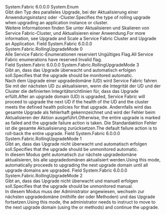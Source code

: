 <Type Name="RollingUpgradeMode" FullName="System.Fabric.RollingUpgradeMode">
  <TypeSignature Language="C#" Value="public enum RollingUpgradeMode" />
  <TypeSignature Language="ILAsm" Value=".class public auto ansi sealed RollingUpgradeMode extends System.Enum" />
  <TypeSignature Language="DocId" Value="T:System.Fabric.RollingUpgradeMode" />
  <TypeSignature Language="VB.NET" Value="Public Enum RollingUpgradeMode" />
  <TypeSignature Language="F#" Value="type RollingUpgradeMode = " />
  <AssemblyInfo>
    <AssemblyName>System.Fabric</AssemblyName>
    <AssemblyVersion>6.0.0.0</AssemblyVersion>
  </AssemblyInfo>
  <Base>
    <BaseTypeName>System.Enum</BaseTypeName>
  </Base>
  <Docs>
    <summary>
      <para><span data-ttu-id="49962-101">Gibt den Typ des paralleles Upgrade, bei der Aktualisierung einer Anwendungsinstanz oder -Cluster.</span><span class="sxs-lookup"><span data-stu-id="49962-101">Specifies the type of rolling upgrade when upgrading an application instance or cluster.</span></span></para>
    </summary>
    <remarks>
      <para><span data-ttu-id="49962-102">Weitere Informationen finden Sie unter Aktualisieren und Skalieren von Service Fabric-Cluster, und Aktualisieren einer Anwendung.</span><span class="sxs-lookup"><span data-stu-id="49962-102">For more information, see Upgrade and Scale a Service Fabric Cluster and Upgrade an Application.</span></span></para>
    </remarks>
  </Docs>
  <Members>
    <Member MemberName="Invalid">
      <MemberSignature Language="C#" Value="Invalid" />
      <MemberSignature Language="ILAsm" Value=".field public static literal valuetype System.Fabric.RollingUpgradeMode Invalid = int32(0)" />
      <MemberSignature Language="DocId" Value="F:System.Fabric.RollingUpgradeMode.Invalid" />
      <MemberSignature Language="VB.NET" Value="Invalid" />
      <MemberSignature Language="F#" Value="Invalid = 0" Usage="System.Fabric.RollingUpgradeMode.Invalid" />
      <MemberType>Field</MemberType>
      <AssemblyInfo>
        <AssemblyName>System.Fabric</AssemblyName>
        <AssemblyVersion>6.0.0.0</AssemblyVersion>
      </AssemblyInfo>
      <ReturnValue>
        <ReturnType>System.Fabric.RollingUpgradeMode</ReturnType>
      </ReturnValue>
      <MemberValue>0</MemberValue>
      <Docs>
        <summary>
          <para><span data-ttu-id="49962-103">Alle Service Fabric-Enumerationen reserviert Ungültiges Flag.</span><span class="sxs-lookup"><span data-stu-id="49962-103">All Service Fabric enumerations have reserved Invalid flag.</span></span></para>
        </summary>
      </Docs>
    </Member>
    <Member MemberName="Monitored">
      <MemberSignature Language="C#" Value="Monitored" />
      <MemberSignature Language="ILAsm" Value=".field public static literal valuetype System.Fabric.RollingUpgradeMode Monitored = int32(3)" />
      <MemberSignature Language="DocId" Value="F:System.Fabric.RollingUpgradeMode.Monitored" />
      <MemberSignature Language="VB.NET" Value="Monitored" />
      <MemberSignature Language="F#" Value="Monitored = 3" Usage="System.Fabric.RollingUpgradeMode.Monitored" />
      <MemberType>Field</MemberType>
      <AssemblyInfo>
        <AssemblyName>System.Fabric</AssemblyName>
        <AssemblyVersion>6.0.0.0</AssemblyVersion>
      </AssemblyInfo>
      <ReturnValue>
        <ReturnType>System.Fabric.RollingUpgradeMode</ReturnType>
      </ReturnValue>
      <MemberValue>3</MemberValue>
      <Docs>
        <summary>
          <para><span data-ttu-id="49962-104">Gibt an, dass das Upgrade überwacht und automatisch erfolgen soll.</span><span class="sxs-lookup"><span data-stu-id="49962-104">Specifies that the upgrade should be monitored automatic.</span></span></para>
        </summary>
        <remarks>
          <para><span data-ttu-id="49962-105">Nach dem Upgrade einer upgradedomäne (UD) wird Service Fabric fahren Sie mit der nächsten UD zu aktualisieren, wenn die Integrität der UD und der Cluster die definierten Integritätsrichtlinien für, dass das Upgrade erfüllt.</span><span class="sxs-lookup"><span data-stu-id="49962-105">After an upgrade domain (UD) is upgraded, Service Fabric will proceed to upgrade the next UD if the health of the UD and the cluster meets the defined health policies for that upgrade.</span></span> <span data-ttu-id="49962-106">Andernfalls wird das gesamte Upgrade als fehlerhaft gekennzeichnet und wird der Fehler beim Aktualisieren der Aktion ausgeführt.</span><span class="sxs-lookup"><span data-stu-id="49962-106">Otherwise, the entire upgrade is marked as failed and the upgrade failure action is taken.</span></span> <span data-ttu-id="49962-107">Die Standardaktion Fehler ist die gesamte Aktualisierung zurücksetzen.</span><span class="sxs-lookup"><span data-stu-id="49962-107">The default failure action is to roll-back the entire upgrade.</span></span></para>
        </remarks>
      </Docs>
    </Member>
    <Member MemberName="UnmonitoredAuto">
      <MemberSignature Language="C#" Value="UnmonitoredAuto" />
      <MemberSignature Language="ILAsm" Value=".field public static literal valuetype System.Fabric.RollingUpgradeMode UnmonitoredAuto = int32(1)" />
      <MemberSignature Language="DocId" Value="F:System.Fabric.RollingUpgradeMode.UnmonitoredAuto" />
      <MemberSignature Language="VB.NET" Value="UnmonitoredAuto" />
      <MemberSignature Language="F#" Value="UnmonitoredAuto = 1" Usage="System.Fabric.RollingUpgradeMode.UnmonitoredAuto" />
      <MemberType>Field</MemberType>
      <AssemblyInfo>
        <AssemblyName>System.Fabric</AssemblyName>
        <AssemblyVersion>6.0.0.0</AssemblyVersion>
      </AssemblyInfo>
      <ReturnValue>
        <ReturnType>System.Fabric.RollingUpgradeMode</ReturnType>
      </ReturnValue>
      <MemberValue>1</MemberValue>
      <Docs>
        <summary>
          <para><span data-ttu-id="49962-108">Gibt an, dass das Upgrade nicht überwacht und automatisch erfolgen soll.</span><span class="sxs-lookup"><span data-stu-id="49962-108">Specifies that the upgrade should be unmonitored automatic.</span></span></para>
        </summary>
        <remarks>
          <para><span data-ttu-id="49962-109">In diesem Modus geht automatisch zur nächste upgradedomäne aktualisieren, bis alle upgradedomänen aktualisiert werden.</span><span class="sxs-lookup"><span data-stu-id="49962-109">Using this mode,  automatically proceeds to upgrading the next upgrade domain until all upgrade domains are upgraded.</span></span></para>
        </remarks>
      </Docs>
    </Member>
    <Member MemberName="UnmonitoredManual">
      <MemberSignature Language="C#" Value="UnmonitoredManual" />
      <MemberSignature Language="ILAsm" Value=".field public static literal valuetype System.Fabric.RollingUpgradeMode UnmonitoredManual = int32(2)" />
      <MemberSignature Language="DocId" Value="F:System.Fabric.RollingUpgradeMode.UnmonitoredManual" />
      <MemberSignature Language="VB.NET" Value="UnmonitoredManual" />
      <MemberSignature Language="F#" Value="UnmonitoredManual = 2" Usage="System.Fabric.RollingUpgradeMode.UnmonitoredManual" />
      <MemberType>Field</MemberType>
      <AssemblyInfo>
        <AssemblyName>System.Fabric</AssemblyName>
        <AssemblyVersion>6.0.0.0</AssemblyVersion>
      </AssemblyInfo>
      <ReturnValue>
        <ReturnType>System.Fabric.RollingUpgradeMode</ReturnType>
      </ReturnValue>
      <MemberValue>2</MemberValue>
      <Docs>
        <summary>
          <para><span data-ttu-id="49962-110">Gibt an, dass das Upgrade nicht überwacht und manuell erfolgen soll.</span><span class="sxs-lookup"><span data-stu-id="49962-110">Specifies that the upgrade should be unmonitored manual.</span></span></para>
        </summary>
        <remarks>
          <para><span data-ttu-id="49962-111">In diesem Modus muss der Administrator angewiesen, wechseln zur nächsten upgradedomäne (mithilfe der <see cref="M:System.Fabric.FabricClient.ApplicationManagementClient.MoveNextApplicationUpgradeDomainAsync(System.Fabric.ApplicationUpgradeProgress)" /> oder <see cref="M:System.Fabric.FabricClient.ClusterManagementClient.MoveNextFabricUpgradeDomainAsync(System.Fabric.FabricUpgradeProgress)" /> Methoden) und das Upgrade fortsetzen.</span><span class="sxs-lookup"><span data-stu-id="49962-111">Using this mode, the administrator needs to instruct  to move to the next upgrade domain (using the <see cref="M:System.Fabric.FabricClient.ApplicationManagementClient.MoveNextApplicationUpgradeDomainAsync(System.Fabric.ApplicationUpgradeProgress)" /> or <see cref="M:System.Fabric.FabricClient.ClusterManagementClient.MoveNextFabricUpgradeDomainAsync(System.Fabric.FabricUpgradeProgress)" /> methods) and continue the upgrade.</span></span></para>
        </remarks>
      </Docs>
    </Member>
  </Members>
</Type>